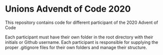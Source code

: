# Unions Advendt of Code 2020
This repository contains code for different participant of the 2020 Advent of Code

Each participant must have their own folder in the root directory with their initials or Github username.
Each participant is responsible for supplying the proper .gitignore files for their own folders and manage their structure.
